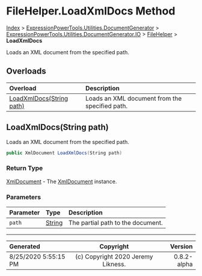 ﻿# FileHelper.LoadXmlDocs Method

[Index](../index.md) > [ExpressionPowerTools.Utilities.DocumentGenerator](ExpressionPowerTools.Utilities.DocumentGenerator.a.md) > [ExpressionPowerTools.Utilities.DocumentGenerator.IO](ExpressionPowerTools.Utilities.DocumentGenerator.IO.n.md) > [FileHelper](ExpressionPowerTools.Utilities.DocumentGenerator.IO.FileHelper.cs.md) > **LoadXmlDocs**

Loads an XML document from the specified path.

## Overloads

| Overload | Description |
| :-- | :-- |
| [LoadXmlDocs(String path)](#loadxmldocsstring-path) | Loads an XML document from the specified path. |
## LoadXmlDocs(String path)

Loads an XML document from the specified path.

```csharp
public XmlDocument LoadXmlDocs(String path)
```

### Return Type

 [XmlDocument](https://docs.microsoft.com/dotnet/api/system.xml.xmldocument)  - The [XmlDocument](https://docs.microsoft.com/dotnet/api/system.xml.xmldocument) instance.

### Parameters

| Parameter | Type | Description |
| :-- | :-- | :-- |
| `path` | [String](https://docs.microsoft.com/dotnet/api/system.string) | The partial path to the document. |



---

| Generated | Copyright | Version |
| :-- | :-: | --: |
| 8/25/2020 5:55:15 PM | (c) Copyright 2020 Jeremy Likness. | 0.8.2-alpha |
